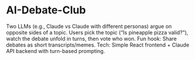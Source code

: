 # AI-Debate-Club
Two LLMs (e.g., Claude vs Claude with different personas) argue on opposite sides of a topic. Users pick the topic (“Is pineapple pizza valid?”), watch the debate unfold in turns, then vote who won. Fun hook: Share debates as short transcripts/memes. Tech: Simple React frontend + Claude API backend with turn-based prompting.
